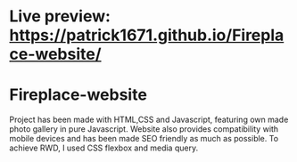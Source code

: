 # Live preview: https://patrick1671.github.io/Fireplace-website/

# Fireplace-website
Project has been made with HTML,CSS and Javascript, featuring own made photo gallery in pure Javascript. Website also provides compatibility with mobile devices and has been made SEO friendly as much as possible. To achieve RWD, I used CSS flexbox and media query.  
